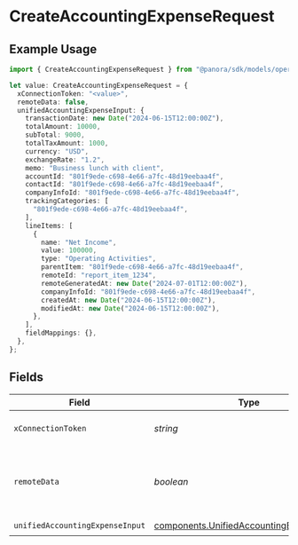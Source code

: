 # CreateAccountingExpenseRequest

## Example Usage

```typescript
import { CreateAccountingExpenseRequest } from "@panora/sdk/models/operations";

let value: CreateAccountingExpenseRequest = {
  xConnectionToken: "<value>",
  remoteData: false,
  unifiedAccountingExpenseInput: {
    transactionDate: new Date("2024-06-15T12:00:00Z"),
    totalAmount: 10000,
    subTotal: 9000,
    totalTaxAmount: 1000,
    currency: "USD",
    exchangeRate: "1.2",
    memo: "Business lunch with client",
    accountId: "801f9ede-c698-4e66-a7fc-48d19eebaa4f",
    contactId: "801f9ede-c698-4e66-a7fc-48d19eebaa4f",
    companyInfoId: "801f9ede-c698-4e66-a7fc-48d19eebaa4f",
    trackingCategories: [
      "801f9ede-c698-4e66-a7fc-48d19eebaa4f",
    ],
    lineItems: [
      {
        name: "Net Income",
        value: 100000,
        type: "Operating Activities",
        parentItem: "801f9ede-c698-4e66-a7fc-48d19eebaa4f",
        remoteId: "report_item_1234",
        remoteGeneratedAt: new Date("2024-07-01T12:00:00Z"),
        companyInfoId: "801f9ede-c698-4e66-a7fc-48d19eebaa4f",
        createdAt: new Date("2024-06-15T12:00:00Z"),
        modifiedAt: new Date("2024-06-15T12:00:00Z"),
      },
    ],
    fieldMappings: {},
  },
};
```

## Fields

| Field                                                                                                | Type                                                                                                 | Required                                                                                             | Description                                                                                          | Example                                                                                              |
| ---------------------------------------------------------------------------------------------------- | ---------------------------------------------------------------------------------------------------- | ---------------------------------------------------------------------------------------------------- | ---------------------------------------------------------------------------------------------------- | ---------------------------------------------------------------------------------------------------- |
| `xConnectionToken`                                                                                   | *string*                                                                                             | :heavy_check_mark:                                                                                   | The connection token                                                                                 |                                                                                                      |
| `remoteData`                                                                                         | *boolean*                                                                                            | :heavy_minus_sign:                                                                                   | Set to true to include data from the original Accounting software.                                   | false                                                                                                |
| `unifiedAccountingExpenseInput`                                                                      | [components.UnifiedAccountingExpenseInput](../../models/components/unifiedaccountingexpenseinput.md) | :heavy_check_mark:                                                                                   | N/A                                                                                                  |                                                                                                      |